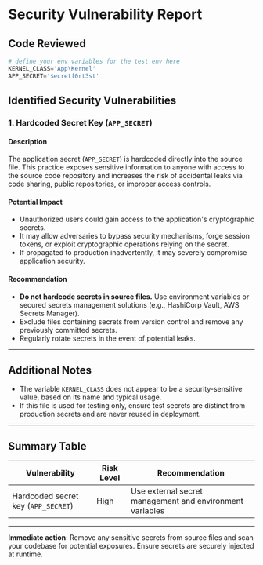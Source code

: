 # Security Vulnerability Report

## Code Reviewed

```python
# define your env variables for the test env here
KERNEL_CLASS='App\Kernel'
APP_SECRET='$ecretf0rt3st'
```

## Identified Security Vulnerabilities

### 1. Hardcoded Secret Key (`APP_SECRET`)

#### Description
The application secret (`APP_SECRET`) is hardcoded directly into the source file. This practice exposes sensitive information to anyone with access to the source code repository and increases the risk of accidental leaks via code sharing, public repositories, or improper access controls.

#### Potential Impact
- Unauthorized users could gain access to the application's cryptographic secrets.
- It may allow adversaries to bypass security mechanisms, forge session tokens, or exploit cryptographic operations relying on the secret.
- If propagated to production inadvertently, it may severely compromise application security.

#### Recommendation
- **Do not hardcode secrets in source files.** Use environment variables or secured secrets management solutions (e.g., HashiCorp Vault, AWS Secrets Manager).
- Exclude files containing secrets from version control and remove any previously committed secrets.
- Regularly rotate secrets in the event of potential leaks.

---

## Additional Notes

- The variable `KERNEL_CLASS` does not appear to be a security-sensitive value, based on its name and typical usage.
- If this file is used for testing only, ensure test secrets are distinct from production secrets and are never reused in deployment.

---

## Summary Table

| Vulnerability | Risk Level | Recommendation                   |
| ------------- | ---------- | -------------------------------- |
| Hardcoded secret key (`APP_SECRET`) | High       | Use external secret management and environment variables |

---

**Immediate action**: Remove any sensitive secrets from source files and scan your codebase for potential exposures. Ensure secrets are securely injected at runtime.